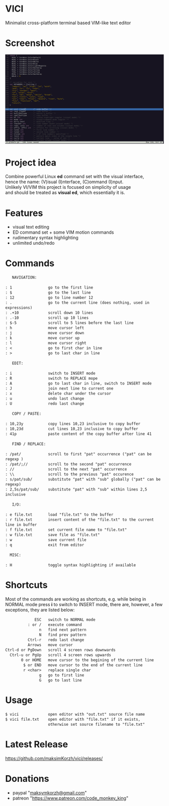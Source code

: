 # VICI
Minimalist cross-platform terminal based VIM-like text editor

# Screenshot
![IMAGE ALT TEXT HERE](https://raw.githubusercontent.com/maksimKorzh/vici/main/assets/vici.png)

# Project idea
Combine powerful Linux **ed** command set with the visual interface,<br>
hence the name: (V)isual (I)nterface, (C)ommand (I)nput.<br>
Unlikely VI/VIM this project is focused on simplicity of usage<br>
and should be treated as **visual ed**, which essentially it is.

# Features
 - visual text editing
 - ED command set + some VIM motion commands
 - rudimentary syntax highlighting
 - unlimited undo/redo

# Commands

       NAVIGATION:

    : 1                go to the first line
    : $                go to the last line
    : 12               go to line number 12
    : .                go to the current line (does nothing, used in expressions)
    : .+10             scroll down 10 lines
    : .-10             scroll up 10 lines
    : $-5              scroll to 5 lines before the last line
    : h                move cursor left
    : j                move cursor down
    : k                move cursor up
    : l                move cursor right
    : <                go to first char in line
    : >                go to last char in line

       EDIT:

    : i                switch to INSERT mode
    : R                switch to REPLACE mope
    : A                go to last char in line, switch to INSERT mode
    : J                join next line to current one
    : x                delete char under the cursor
    : u                undo last change
    : U                redo last change

       COPY / PASTE:

    : 10,23y           copy lines 10,23 inclusive to copy buffer
    : 10,23d           cut lines 10,23 inclusive to copy buffer
    : 41p              paste content of the copy buffer after line 41

       FIND / REPLACE:

    : /pat/            scroll to first "pat" occurrence ("pat" can be regexp )
    : /pat/;//         scroll to the second "pat" occurrence
    : //               scroll to the next "pat" occurrence
    : \\               scroll to the previous "pat" occurence
    : s/pat/sub/       substitute "pat" with "sub" globally ("pat" can be regexp)
    : 2,5s/pat/sub/    substitute "pat" with "sub" within lines 2,5 inclusive

       I/O:

    : e file.txt       load "file.txt" to the buffer
    : r file.txt       insert content of the "file.txt" to the current line in buffer
    : f file.txt       set current file name to "file.txt"
    : w file.txt       save file as "file.txt"
    : w                save current file
    : q                exit from editor

      MISC:

    : H                toggle syntax highlighting if available

# Shortcuts
Most of the commands are working as shortcuts, e.g. while
being in NORMAL mode press **i** to switch to INSERT mode,
there are, however, a few exceptions, they are listed below:

                 ESC   switch to NORMAL mode
              : or /   execute command
                   n   find next pattern
                   N   find prev pattern
              Ctrl-r   redo last change
              Arrows   move cursor
    Ctrl-d or PgDown   scroll 4 screen rows downwards
      Ctrl-u or PgUp   scroll 4 screen rows upwards
           0 or HOME   move cursor to the begining of the current line
            $ or END   move cursor to the end of the current line
            r <char>   replace single char
                   g   go to first line
                   G   go to last line

# Usage
    $ vici             open editor with "out.txt" source file name
    $ vici file.txt    open editor with "file.txt" if it exists,
                       otherwise set source filename to "file.txt"

# Latest Release
https://github.com/maksimKorzh/vici/releases/

# Donations
 - paypal "maksymkorzh@gmail.com"
 - patreon "https://www.patreon.com/code_monkey_king"
